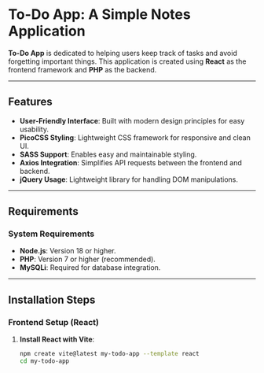 # To-Do App: A Simple Notes Application

**To-Do App** is dedicated to helping users keep track of tasks and avoid forgetting important things. This application is created using **React** as the frontend framework and **PHP** as the backend.

---

## Features
- **User-Friendly Interface**: Built with modern design principles for easy usability.
- **PicoCSS Styling**: Lightweight CSS framework for responsive and clean UI.
- **SASS Support**: Enables easy and maintainable styling.
- **Axios Integration**: Simplifies API requests between the frontend and backend.
- **jQuery Usage**: Lightweight library for handling DOM manipulations.

---

## Requirements

### System Requirements
- **Node.js**: Version 18 or higher.
- **PHP**: Version 7 or higher (recommended).
- **MySQLi**: Required for database integration.

---

## Installation Steps

### Frontend Setup (React)
1. **Install React with Vite**:
   ```bash
   npm create vite@latest my-todo-app --template react
   cd my-todo-app
